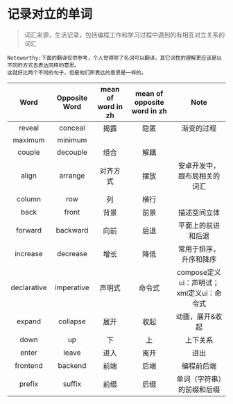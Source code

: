 # 记录对立的单词
> 词汇来源，生活记录，包括编程工作和学习过程中遇到的有相互对立关系的词汇  
  
    Noteworthy:下面的翻译仅供参考，个人觉得除了名词可以翻译，其它词性的理解更应该是以不同的方式去表达同样的意思。
    这就好比两个不同的句子，但是他们所表达的意思是一样的。

| Word            | Opposite Word           | mean of word in zh       | mean of opposite word in zh                         | Note |
| :--:            | :--:                    | :--:                     | :--:                                                | :--: |
| reveal          | conceal                 | 揭露                     | 隐匿                                                 | 渐变的过程 |
| maximum         | minimum                 |                          |                                                     | 
| couple          | decouple                | 组合                     | 解耦                                                 | 
| align           | arrange                 | 对齐方式                  | 摆放                                                | 安卓开发中，跟布局相关的词汇
| column          | row                     | 列                       | 横行                                                 |
| back            | front                   | 背景                     | 前景                                                 | 描述空间立体
| forward         | backward                | 向前                     | 后退                                                 | 平面上的前进和后退
| increase        | decrease                | 增长                     | 降低                                                 | 常用于排序，升序和降序
| declarative     | imperative              | 声明式                   | 命令式                                               | compose定义ui：声明试；xml定义ui：命令式
| expand          | collapse                | 展开                     | 收起                                                 | 动画，展开&收起
| down            | up                      | 下                       | 上                                                   | 上下关系
| enter           | leave                   | 进入                     | 离开                                                 | 进出
| frontend        | backend                 | 前端                     | 后端                                                 | 编程前后端
| prefix          | suffix                  | 前缀                     | 后缀                                                 | 单词（字符串）的前缀和后缀
